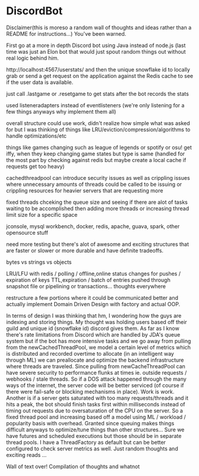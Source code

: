 # DiscordBot
Disclaimer(this is moreso a random wall of thoughts and ideas rather than a README for instructions...) You've been warned.

First go at a more in depth Discord bot using Java instead of node.js (last time was just an Elon bot that would just spout random things out without real logic behind him.

http://localhost:4567/userstats/ and then the unique snowflake id to locally grab or send a get request on the application against the Redis cache to see if the user data is available.

just call .lastgame or .resetgame to get stats after the bot records the stats

used listeneradapters instead of eventlisteners (we're only listening for a few things anyways why implement them all)

overall structure could use work, didn't realize how simple what was asked for but I was thinking of things like LRU/eviction/compression/algorithms to handle optimizations/etc

things like games changing such as league of legends or spotify or osu! get iffy, when they keep changing game states but type is same (handled for the most part by checking against redis but maybe create a local cache if requests get too heavy)

cachedthreadpool can introduce security issues as well as crippling issues where unnecessary amounts of threads could be called to be issuing or crippling resources for heavier servers that are requesting more

fixed threads chceking the queue size and seeing if there are alot of tasks waiting to be accomplished then adding more threads or increasing thread limit size for a specific space

jconsole, mysql workbench, docker, redis, apache, guava, spark, other opensource stuff

need more testing but there's alot of awesome and exciting structures that are faster or slower or more durable and have definite tradeoffs.

bytes vs strings vs objects

LRU/LFU with redis / polling / offline,online status changes for pushes / expiration of keys TTL,expiration / batch of entries pushed through snapshot file or pipelining or transactions... thoughts everywhere

restructure a few portions where it could be communicated better and actually implement Domain Driven Design with factory and actual OOP.

In terms of design I was thinking that hm, I wondering how the guys are indexing and storing things. My thought was holding users based off their guild and unique id (snowflake id) discord gives them. As far as I know there's rate limitations from Discord which are handled by JDA's queue system but if the bot has more intensive tasks and we go away from pulling from the newCachedThreadPool, we model a certain level of metrics which is distributed and recorded overtime to allocate (in an intelligent way through ML) we can preallocate and optimize the backend infrastructure where threads are traveled. Since pulling from newCacheThreadPool can have severe security to performance flunks at times ie. outside requests / webhooks / stale threads. So if a DOS attack happened through the many ways of the internet, the server code will be better serviced (of course if there were fail-safe or blocking mechanisms in place). Work is work. Another is if a server gets saturated with too many requests/threads and it hits a peak, the bot should finish tasks first within milliseconds instead of timing out requests due to oversaturation of the CPU on the server. So a fixed thread pool and increasing based off a model using ML / workload / popularity basis with overhead. Granted since queuing makes things difficult anyways to optimize/tune things than other structures... Sure we have futures and scheduled executions but those should be in separate thread pools. I have a ThreadFactory as default but can be better configured to check server metrics as well. Just random thoughts and exciting reads ...

Wall of text over! Compilation of thoughts and whatnot